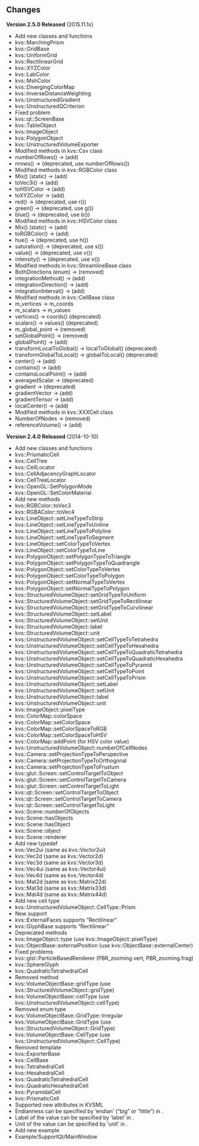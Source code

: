 ## Changes

**Version 2.5.0 Released** (2015.11.1x)
+ Add new classes and functions
 + kvs::MarchingPrism
 + kvs::GridBase
 + kvs::UniformGrid
 + kvs::RectilinearGrid
 + kvs::XYZColor
 + kvs::LabColor
 + kvs::MshColor
 + kvs::DivergingColorMap
 + kvs::InverseDistanceWeighting
 + kvs::UnstructuredGradient
 + kvs::UnstructuredQCriterion
+ Fixed problem
 + kvs::qt::ScreenBase
 + kvs::TableObject
 + kvs::ImageObject
 + kvs::PolygonObject
 + kvs::UnstructuredVolumeExporter
+ Modified methods in kvs::Csv class
 + numberOfRows() -> (add)
 + nrows() -> (deprecated, use numberOfRows())
+ Modified methods in kvs::RGBColor class
 + Mix() (static) -> (add)
 + toVec3i() -> (add)
 + toHSVColor -> (add)
 + toXYZColor -> (add)
 + red() -> (deprecated, use r())
 + green() -> (deprecated, use g())
 + blue() -> (deprecated, use b())
+ Modified methods in kvs::HSVColor class
 + Mix() (static) -> (add)
 + toRGBColor() -> (add)
 + hue() -> (deprecated, use h())
 + saturation() -> (deprecated, use s())
 + value() -> (deprecated, use v())
 + intensity() -> (deprecated, use v())
+ Modified methods in kvs::StreamlineBase class
 + BothDirections (enum) -> (removed)
 + integrationMethod() -> (add)
 + integrationDirection() -> (add)
 + integrationInterval() -> (add)
+ Modified methods in kvs::CellBase class
 + m_vertices -> m_coords
 + m_scalars -> m_values
 + vertices() -> coords() (deprecated)
 + scalars() -> values() (deprecated)
 + m_global_point -> (removed)
 + setGlobalPoint() -> (removed)
 + globalPoint() -> (add)
 + transformLocalToGlobal() -> localToGlobal() (deprecated)
 + transformGlobalToLocal() -> globalToLocal() (deprecated)
 + center() -> (add)
 + contains() -> (add)
 + containsLocalPoint() -> (add)
 + averagedScalar -> (deprecated)
 + gradient -> (deprecated)
 + gradientVector -> (add)
 + gradientTensor -> (add)
 + localCenter() -> (add)
+ Modified methods in kvs::XXXCell class
 + NumberOfNodes -> (removed)
 + referenceVolume() -> (add)

**Version 2.4.0 Released** (2014-10-10)
+ Add new classes and functions
 + kvs::PrismaticCell
 + kvs::CellTree
 + kvs::CellLocator
 + kvs::CellAdjacencyGraphLocator
 + kvs::CellTreeLocator
 + kvs::OpenGL::SetPolygonMode
 + kvs::OpenGL::SetColorMaterial
+ Add new methods
 + kvs::RGBColor::toVec3
 + kvs::RGBAColor::toVec4
 + kvs::LineObject::setLineTypeToStrip
 + kvs::LineObject::setLineTypeToUniline
 + kvs::LineObject::setLineTypeToPolyline
 + kvs::LineObject::setLineTypeToSegment
 + kvs::LineObject::setColorTypeToVertex
 + kvs::LineObject::setColorTypeToLine
 + kvs::PolygonObject::setPolygonTypeToTriangle
 + kvs::PolygonObject::setPolygonTypeToQuadrangle
 + kvs::PolygonObject::setColorTypeToVertex
 + kvs::PolygonObject::setColorTypeToPolygon
 + kvs::PolygonObject::setNormalTypeToVertex
 + kvs::PolygonObject::setNormalTypeToPolygon
 + kvs::StructuredVolumeObject::setGridTypeToUniform
 + kvs::StructuredVolumeObject::setGridTypeToRectilinear
 + kvs::StructuredVolumeObject::setGridTypeToCurvilinear
 + kvs::StructuredVolumeObject::setLabel
 + kvs::StructuredVolumeObject::setUnit
 + kvs::StructuredVolumeObject::label
 + kvs::StructuredVolumeObject::unit
 + kvs::UnstructuredVolumeObject::setCellTypeToTetrahedra
 + kvs::UnstructuredVolumeObject::setCellTypeToHexahedra
 + kvs::UnstructuredVolumeObject::setCellTypeToQuadraticTetrahedra
 + kvs::UnstructuredVolumeObject::setCellTypeToQuadraticHexahedra
 + kvs::UnstructuredVolumeObject::setCellTypeToPyramid
 + kvs::UnstructuredVolumeObject::setCellTypeToPoint
 + kvs::UnstructuredVolumeObject::setCellTypeToPrism
 + kvs::UnstructuredVolumeObject::setLabel
 + kvs::UnstructuredVolumeObject::setUnit
 + kvs::UnstructuredVolumeObject::label
 + kvs::UnstructuredVolumeObject::unit
 + kvs::ImageObject::pixelType
 + kvs::ColorMap::colorSpace
 + kvs::ColorMap::setColorSpace
 + kvs::ColorMap::setColorSpaceToRGB
 + kvs::ColorMap::setColorSpaceToHSV
 + kvs::ColorMap::addPoint (for HSV color value)
 + kvs::UnstructuredVolumeObject::numberOfCellNodes
 + kvs::Camera::setProjectionTypeToPerspective
 + kvs::Camera::setProjectionTypeToOrthogonal
 + kvs::Camera::setProjectionTypeToFrustum
 + kvs::glut::Screen::setControlTargetToObject
 + kvs::glut::Screen::setControlTargetToCamera
 + kvs::glut::Screen::setControlTargetToLight
 + kvs::qt::Screen::setControlTargetToObject
 + kvs::qt::Screen::setControlTargetToCamera
 + kvs::qt::Screen::setControlTargetToLight
 + kvs::Scene::numberOfObjects
 + kvs::Scene::hasObjects
 + kvs::Scene::hasObject
 + kvs::Scene::object
 + kvs::Scene::renderer
+ Add new typedef
 + kvs::Vec2ui (same as kvs::Vector2ui)
 + kvs::Vec2d (same as kvs::Vector2d)
 + kvs::Vec3d (same as kvs::Vector3d)
 + kvs::Vec4ui (same as kvs::Vector4ui)
 + kvs::Vec4d (same as kvs::Vector4d)
 + kvs::Mat2d (same as kvs::Matrix22d)
 + kvs::Mat3d (same as kvs::Matrix33d)
 + kvs::Mat4d (same as kvs::Matrix44d)
+ Add new cell type
 + kvs::UnstructuredVolumeObject::CellType::Prism
+ New support
 + kvs::ExternalFaces supports “Rectilinear"
 + kvs::GlyphBase supports “Rectilinear”
+ Deprecated methods
 + kvs::ImageObject::type (use kvs::ImageObject::pixelType)
 + kvs::ObjectBase::externalPosition (use kvs::ObjectBase::externalCenter)
+ Fixed problems
 + kvs::glsl::ParticleBasedRenderer (PBR_zooming.vert, PBR_zooming.frag)
 + kvs::SphereGlyph
 + kvs::QuadraticTetrahedralCell
+ Removed method
 + kvs::VolumeObjectBase::gridType (use kvs::StructuredVolumeObject::gridType)
 + kvs::VolumeObjectBase::cellType (use kvs::UnstructuredVolumeObject::cellType)
+ Removed enum type
 + kvs::VolumeObjectBase::GridType::Irregular
 + kvs::VolumeObjectBase::GridType (use kvs::StructuredVolumeObject::GridType)
 + kvs::VolumeObjectBase::CellType (use kvs::UnstructuredVolumeObject::CellType)
+ Removed template
 + kvs::ExporterBase
 + kvs::CellBase
 + kvs::TetrahedralCell
 + kvs::HexahedralCell
 + kvs::QuadraticTetrahedralCell
 + kvs::QuadraticHexahedralCell
 + kvs::PyramidalCell
 + kvs::PrismaticCell
+ Supported new attributes in KVSML
 + Endianness can be specified by ‘endian’ (“big” or “little”) in <DataArray>.
 + Label of the value can be specified by ‘label’ in <Value>.
 + Unit of the value can be specified by ‘unit’ in <Value>.
+ Add new example
 + Example/SupportQt/MainWindow
